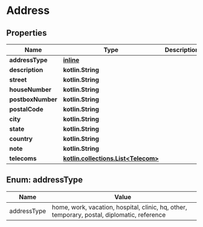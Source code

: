 
# Address

## Properties
Name | Type | Description | Notes
------------ | ------------- | ------------- | -------------
**addressType** | [**inline**](#AddressTypeEnum) |  |  [optional]
**description** | **kotlin.String** |  |  [optional]
**street** | **kotlin.String** |  |  [optional]
**houseNumber** | **kotlin.String** |  |  [optional]
**postboxNumber** | **kotlin.String** |  |  [optional]
**postalCode** | **kotlin.String** |  |  [optional]
**city** | **kotlin.String** |  |  [optional]
**state** | **kotlin.String** |  |  [optional]
**country** | **kotlin.String** |  |  [optional]
**note** | **kotlin.String** |  |  [optional]
**telecoms** | [**kotlin.collections.List&lt;Telecom&gt;**](Telecom.md) |  | 


<a name="AddressTypeEnum"></a>
## Enum: addressType
Name | Value
---- | -----
addressType | home, work, vacation, hospital, clinic, hq, other, temporary, postal, diplomatic, reference



